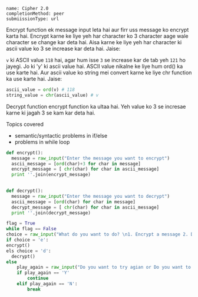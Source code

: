 ```ngMeta
name: Cipher 2.0
completionMethod: peer
submiissionType: url
```

Encrypt function ek message input leta hai aur firr uss message ko encrypt karta hai. Encrypt karne ke liye yeh har character ko 3 character aage wale character se change kar deta hai. Aisa karne ke liye yeh har character ki ascii value ko 3 se increase kar deta hai. Jaise:

`v` ki ASCII value `118` hai, agar hum isse `3` se increase kar de tab yeh `121` ho jayegi. Jo ki 'y' ki ascii value hai. ASCII value nikalne ke liye hum ord() ka use karte hai. Aur ascii value ko string mei convert karne ke liye chr function ka use karte hai. Jaise:

```python
ascii_value = ord(v) # 118
string_value = chr(ascii_value) # v
```

Decrypt function encrypt function ka ultaa hai. Yeh value ko 3 se incresae karne ki jagah 3 se kam kar deta hai.

Topics covered

* semantic/syntactic problems in if/else
* problems in while loop

```python
def encrypt():
  message = raw_input("Enter the message you want to encrypt")
  ascii_message = [ord(char)+3 for char in message]
  encrypt_message = [ chr(char) for char in ascii_message]  
  print ''.join(encrypt_message)

  
def decrypt():
  message = raw_input("Enter the message you want to decrypt")
  ascii_message = [ord(char) for char in message]
  decrypt_message = [ chr(char) for char in ascii_message]  
  print ''.join(decrypt_message)

flag = True
while flag == False
choice = raw_input("What do you want to do? \n1. Encrypt a message 2. Decrypt a message \nEnter E or D respectively!")
if choice = 'e':
encrypt() 
els choice = 'd':
  decrypt()    
else
    play_again = raw_input("Do you want to try agian or Do you want to exit? (Y/N)")
    if play_again == 'Y'
        continue
    elif play_again == 'N':
        break
```
